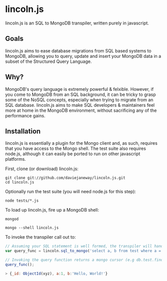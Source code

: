 lincoln.js
==========

lincoln.js is an SQL to MongoDB transpiler, written purely in javascript.

Goals
-----
lincoln.js aims to ease database migrations from SQL based systems to MongoDB, allowing you to query, update and insert
your MongoDB data in a subset of the Structured Query Language.

Why?
----
MongoDB's query language is extremely powerful & felxible. However, if you come to MongoDB from an SQL background,
it can be tricky to grasp some of the NoSQL concepts, especially when trying to migrate from an SQL database.
lincoln.js aims to make SQL developers & maintainers feel more at home in the MongoDB environment, without
sacrificing any of the performance gains.

Installation
------------
lincoln.js is essentially a plugin for the Mongo client and, as such, requires that you have access to
the Mongo shell. The test suite also requires node.js, although it can easily be ported to run on other javascript
platforms.

First, clone (or download) lincoln.js:

```
git clone git://github.com/daviejaneway/lincoln.js.git
cd lincoln.js
```

Optionally run the test suite (you will need node.js for this step):

```
node tests/*.js
```

To load up lincoln.js, fire up a MongoDB shell:

```
mongod

mongo --shell lincoln.js
```
To invoke the transpiler call out to:

```javascript
// Assuming your SQL statement is well formed, the transpiler will hand you back a query function.
var query_func = lincoln.sql_to_mongo('select a, b from test where a = 1 and b = 'Hello, Mongo!';');

// Invoking the query function returns a mongo cursor (e.g db.test.find())
query_func();

> {_id: ObjectId(xyz), a:1, b:'Hello, World!'}
```

